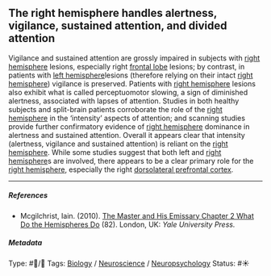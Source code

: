 ## The right hemisphere handles alertness, vigilance, sustained attention, and divided attention

Vigilance and sustained attention are grossly impaired in subjects with [right hemisphere](Right%20hemisphere.md) lesions, especially right [frontal lobe](Frontal%20lobe.md) lesions; by contrast, in patients with [left hemisphere](Left%20hemisphere.md)lesions (therefore relying on their intact [right hemisphere](Right%20hemisphere.md)) vigilance is preserved. Patients with [right hemisphere](Right%20hemisphere.md) lesions also exhibit what is called perceptuomotor slowing, a sign of diminished alertness, associated with lapses of attention. Studies in both healthy subjects and split-brain patients corroborate the role of the [right hemisphere](Right%20hemisphere.md) in the ‘intensity’ aspects of attention; and scanning studies provide further confirmatory evidence of [right hemisphere](Right%20hemisphere.md) dominance in alertness and sustained attention. Overall it appears clear that intensity (alertness, vigilance and sustained attention) is reliant on the [right hemisphere](Right%20hemisphere.md). While some studies suggest that both left and [right hemisphere](Right%20hemisphere.md)s are involved, there appears to be a clear primary role for the [right hemisphere](Right%20hemisphere.md), especially the right [dorsolateral prefrontal cortex](Dorsolateral%20prefrontal%20cortex.md).

---

##### References

* Mcgilchrist, Iain. (2010). [The Master and His Emissary Chapter 2 What Do the Hemispheres Do](The%20Master%20and%20His%20Emissary%20Chapter%202%20What%20Do%20the%20Hemispheres%20Do.md) (82). London, UK: *Yale University Press.*

##### Metadata

Type: #🔵/🔵 
Tags: [Biology]() / [Neuroscience](Neuroscience.md) / [Neuropsychology](Neuropsychology.md) 
Status: #☀️ 
